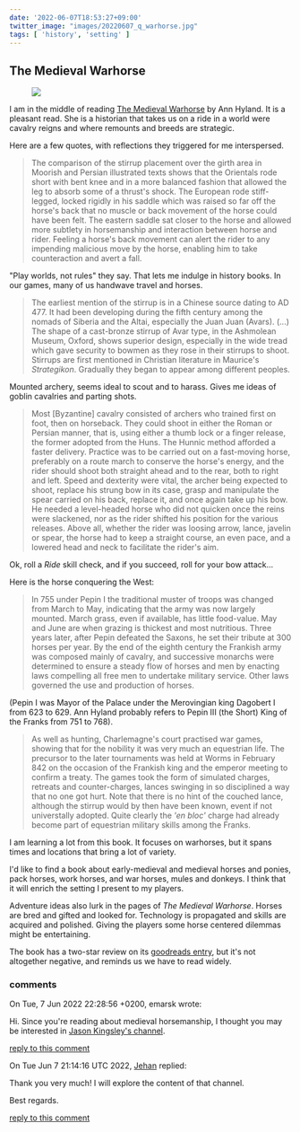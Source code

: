 ```yaml
---
date: '2022-06-07T18:53:27+09:00'
twitter_image: "images/20220607_q_warhorse.jpg"
tags: [ 'history', 'setting' ]
---
```


## The Medieval Warhorse

<figure class="right largestt">
<a href="https://www.goodreads.com/book/show/576812.Medieval_Warhorse?from_search=true&from_srp=true&qid=yTUIZ0UUMR&rank=2"><img src="images/20220607_warhorse.jpg" loading="lazy" /></a>
<figcaption>
</figcaption>
</figure>

I am in the middle of reading [The Medieval Warhorse](https://www.goodreads.com/book/show/576812.Medieval_Warhorse?from_search=true&from_srp=true&qid=yTUIZ0UUMR&rank=2) by Ann Hyland. It is a pleasant read. She is a historian that takes us on a ride in a world were cavalry reigns and where remounts and breeds are strategic.

Here are a few quotes, with reflections they triggered for me interspersed.

> The comparison of the stirrup placement over the girth area in Moorish and Persian illustrated texts shows that the Orientals rode short with bent knee and in a more balanced fashion that allowed the leg to absorb some of a thrust's shock. The European rode stiff-legged, locked rigidly in his saddle which was raised so far off the horse's back that no muscle or back movement of the horse could have been felt. The eastern saddle sat closer to the horse and allowed more subtlety in horsemanship and interaction between horse and rider. Feeling a horse's back movement can alert the rider to any impending malicious move by the horse, enabling him to take counteraction and avert a fall.

"Play worlds, not rules" they say. That lets me indulge in history books. In our games, many of us handwave travel and horses.

> The earliest mention of the stirrup is in a Chinese source dating to AD 477. It had been developing during the fifth century among the nomads of Siberia and the Altai, especially the Juan Juan (Avars). (...)
> The shape of a cast-bronze stirrup of Avar type, in the Ashmolean Museum, Oxford, shows superior design, especially in the wide tread which gave security to bowmen as they rose in their stirrups to shoot.
> Stirrups are first mentioned in Christian literature in Maurice's _Strategikon_. Gradually they began to appear among different peoples.

Mounted archery, seems ideal to scout and to harass. Gives me ideas of goblin cavalries and parting shots.

> Most [Byzantine] cavalry consisted of archers who trained first on foot, then on horseback. They could shoot in either the Roman or Persian manner, that is, using either a thumb lock or a finger release, the former adopted from the Huns. The Hunnic method afforded a faster delivery. Practice was to be carried out on a fast-moving horse, preferably on a route march to conserve the horse's energy, and the rider should shoot both straight ahead and to the rear, both to right and left. Speed and dexterity were vital, the archer being expected to shoot, replace his strung bow in its case, grasp and manipulate the spear carried on his back, replace it, and once again take up his bow.
> He needed a level-headed horse who did not quicken once the reins were slackened, nor as the rider shifted his position for the various releases. Above all, whether the rider was loosing arrow, lance, javelin or spear, the horse had to keep a straight course, an even pace, and a lowered head and neck to facilitate the rider's aim.

Ok, roll a _Ride_ skill check, and if you succeed, roll for your bow attack...

Here is the horse conquering the West:

> In 755 under Pepin I the traditional muster of troops was changed from March to May, indicating that the army was now largely mounted. March grass, even if available, has little food-value. May and June are when grazing is thickest and most nutritious.
> Three years later, after Pepin defeated the Saxons, he set their tribute at 300 horses per year. By the end of the eighth century the Frankish army was composed mainly of cavalry, and successive monarchs were determined to ensure a steady flow of horses and men by enacting laws compelling all free men to undertake military service. Other laws governed the use and production of horses.

(Pepin I was Mayor of the Palace under the Merovingian king Dagobert I from 623 to 629. Ann Hyland probably refers to Pepin III (the Short) King of the Franks from 751 to 768).

> As well as hunting, Charlemagne's court practised war games, showing that for the nobility it was very much an equestrian life. The precursor to the later tournaments was held at Worms in February 842 on the occasion of the Frankish king and the emperor meeting to confirm a treaty. The games took the form of simulated charges, retreats and counter-charges, lances swinging in so disciplined a way that no one got hurt. Note that there is no hint of the couched lance, although the stirrup would by then have been known, event if not universtally adopted. Quite clearly the _'en bloc'_ charge had already become part of equestrian military skills among the Franks.

I am learning a lot from this book. It focuses on warhorses, but it spans times and locations that bring a lot of variety.

I'd like to find a book about early-medieval and medieval horses and ponies, pack horses, work horses, and war horses, mules and donkeys. I think that it will enrich the setting I present to my players.

Adventure ideas also lurk in the pages of _The Medieval Warhorse_. Horses are bred and gifted and looked for. Technology is propagated and skills are acquired and polished. Giving the players some horse centered dilemmas might be entertaining.

The book has a two-star review on its [goodreads entry](https://www.goodreads.com/book/show/576812.Medieval_Warhorse?from_search=true&from_srp=true&qid=yTUIZ0UUMR&rank=2), but it's not altogether negative, and reminds us we have to read widely.

<h3 class="comments" id="comments-20220608">comments</h3>

<div class="comment" id="comment-20220608-CAPife4kzeNz72j=jQQja=KD1iLnJ=u2NE4X5Ut3au+8my7yarw"> <!-- follow: no -->
On Tue, 7 Jun 2022 22:28:56 +0200, emarsk wrote:
</div>

Hi. Since you're reading about medieval horsemanship, I thought you may be
interested in [Jason Kingsley's channel](https://www.youtube.com/c/ModernHistoryTV).

<a class="reply" href="mailto:jmettraux+weaver@gmail.com?subject=in_reply_to_comment-20220608-CAPife4kzeNz72j=jQQja=KD1iLnJ=u2NE4X5Ut3au+8my7yarw">reply to this comment</a>

<div class="comment" id="comment-20220608-2"> <!-- follow: no -->
On Tue Jun  7 21:14:16 UTC 2022, <a href="/about.html">Jehan</a> replied:
</div>

Thank you very much! I will explore the content of that channel.

Best regards.

<a class="reply" href="mailto:jmettraux+weaver@gmail.com?subject=in_reply_to_comment-20220608-2">reply to this comment</a>

